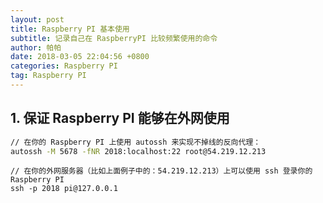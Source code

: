 ```yaml
---
layout: post 
title: Raspberry PI 基本使用
subtitle: 记录自己在 RaspberryPI 比较频繁使用的命令
author: 帕帕
date: 2018-03-05 22:04:56 +0800
categories: Raspberry PI
tag: Raspberry PI
---
```



## 1. 保证 Raspberry PI 能够在外网使用

```sh
// 在你的 Raspberry PI 上使用 autossh 来实现不掉线的反向代理：
autossh -M 5678 -fNR 2018:localhost:22 root@54.219.12.213
```

```
// 在你的外网服务器（比如上面例子中的：54.219.12.213）上可以使用 ssh 登录你的 Raspberry PI
ssh -p 2018 pi@127.0.0.1
```

